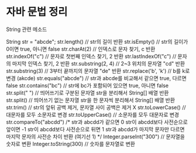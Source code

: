 # 자바 문법 정리
String 관련 메소드

String str = "abcde";
str.length() // str의 길이 반환
str.isEmpty() // str의 길이가 0이면 true, 아니면 false
str.charAt(2) // 인덱스로 문자 찾기, c 반환
str.indexOf("c") // 문자로 첫번째 인덱스 찾기, 2 반환
str.lastIndexOf("c") // 문자의 마지막 인덱스 찾기, 2 반환
str.substring(2, 4) // 2~3 위치의 문자열 "cd" 반환
str.substring(3) // 3부터 끝까지의 문자열 "de" 반환
str.replace('b', 'k') // b를 k로 변경 (akcde)
str.equals("abcde") // str과 abcde를 비교해서 같으면 true, 다르면 false
str.contains("bc") // str에 bc가 포함되어 있으면 true, 아니면 false
str.split(" ") // 띄어쓰기로 구분된 문자열 str을 분리해서 String[] 배열 반환
str.split() // 띄어쓰기 없는 문자열 str을 한 문자씩 분리해서 String[] 배열 반환
str.trim() // str의 앞뒤 공백 제거, 문자열 사이 공백은 제거 X
str.toLowerCase() // 대문자를 모두 소문자로 변경
str.toUpperCase() // 소문자를 모두 대문자로 변경
str.compareTo("abcdd")
/*
str과 abcdd가 같으면 0
str이 abcdd보다 사전순으로 앞이면 -1
str이 abcdd보다 사전순으로 뒤면 1
str과 abcdd가 마지막 문자만 다르면 마지막 문자의 사전순 차이 반환 (여기선 1)
*/
Integer.parseInt("300") // 문자열을 숫자로 변환
Integer.toString(300) // 숫자를 문자열로 변환
